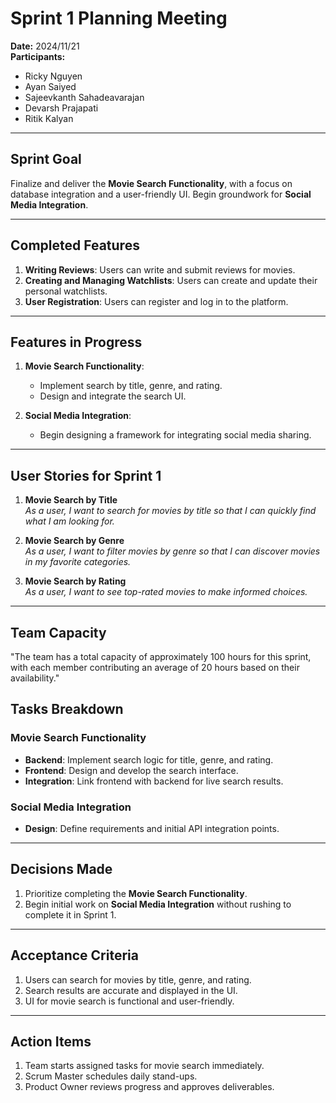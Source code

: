 # Sprint 1 Planning Meeting

**Date:** 2024/11/21  
**Participants:**  
- Ricky Nguyen
- Ayan Saiyed
- Sajeevkanth Sahadeavarajan
- Devarsh Prajapati
- Ritik Kalyan

---

## Sprint Goal
Finalize and deliver the **Movie Search Functionality**, with a focus on database integration and a user-friendly UI. Begin groundwork for **Social Media Integration**.

---

## Completed Features
1. **Writing Reviews**: Users can write and submit reviews for movies.  
2. **Creating and Managing Watchlists**: Users can create and update their personal watchlists.  
3. **User Registration**: Users can register and log in to the platform.

---

## Features in Progress
1. **Movie Search Functionality**:  
   - Implement search by title, genre, and rating.  
   - Design and integrate the search UI.  

2. **Social Media Integration**:  
   - Begin designing a framework for integrating social media sharing.

---

## User Stories for Sprint 1
1. **Movie Search by Title**  
   *As a user, I want to search for movies by title so that I can quickly find what I am looking for.*

2. **Movie Search by Genre**  
   *As a user, I want to filter movies by genre so that I can discover movies in my favorite categories.*

3. **Movie Search by Rating**  
   *As a user, I want to see top-rated movies to make informed choices.*

---

## Team Capacity
"The team has a total capacity of approximately 100 hours for this sprint, with each member contributing an average of 20 hours based on their availability." 


## Tasks Breakdown
### Movie Search Functionality
- **Backend**: Implement search logic for title, genre, and rating.  
- **Frontend**: Design and develop the search interface.  
- **Integration**: Link frontend with backend for live search results.  

### Social Media Integration
- **Design**: Define requirements and initial API integration points.  

---

## Decisions Made
1. Prioritize completing the **Movie Search Functionality**.  
2. Begin initial work on **Social Media Integration** without rushing to complete it in Sprint 1.  

---

## Acceptance Criteria
1. Users can search for movies by title, genre, and rating.  
2. Search results are accurate and displayed in the UI.  
3. UI for movie search is functional and user-friendly.  

---

## Action Items
1. Team starts assigned tasks for movie search immediately.  
2. Scrum Master schedules daily stand-ups.  
3. Product Owner reviews progress and approves deliverables.

